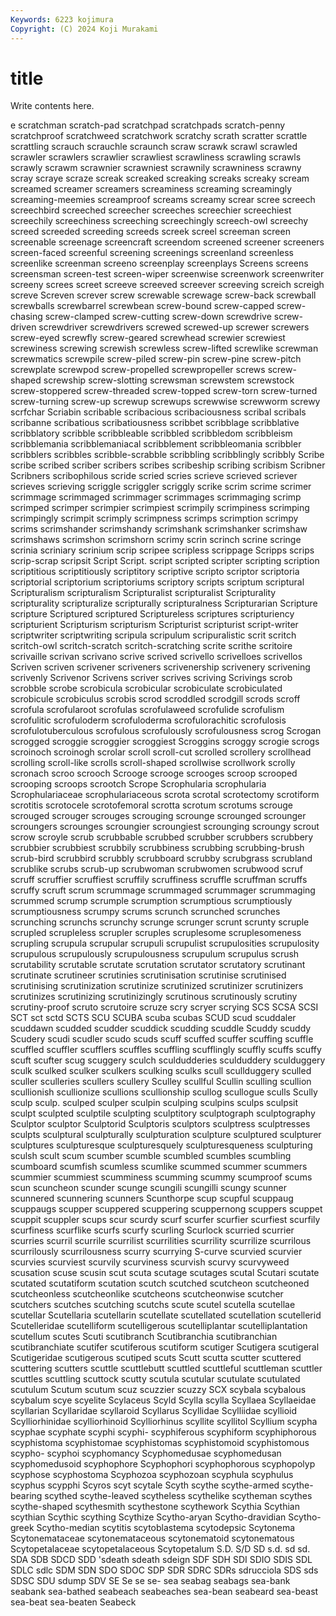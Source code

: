```yaml
---
Keywords: 6223 kojimura
Copyright: (C) 2024 Koji Murakami
---
```


# title

Write contents here.



e scratchman scratch-pad scratchpad scratchpads scratch-penny scratchproof
scratchweed scratchwork scratchy scrath scratter scrattle scrattling scrauch scrauchle scraunch
scraw scrawk scrawl scrawled scrawler scrawlers scrawlier scrawliest scrawliness scrawling
scrawls scrawly scrawm scrawnier scrawniest scrawnily scrawniness scrawny scray scraye
scraze screak screaked screaking screaks screaky scream screamed screamer screamers
screaminess screaming screamingly screaming-meemies screamproof screams screamy screar scree screech
screechbird screeched screecher screeches screechier screechiest screechily screechiness screeching screechingly
screech-owl screechy screed screeded screeding screeds screek screel screeman screen
screenable screenage screencraft screendom screened screener screeners screen-faced screenful screening
screenings screenland screenless screenlike screenman screeno screenplay screenplays Screens screens
screensman screen-test screen-wiper screenwise screenwork screenwriter screeny screes screet screeve
screeved screever screeving screich screigh screve Screven screver screw screwable
screwage screw-back screwball screwballs screwbarrel screwbean screw-bound screw-capped screw-chasing screw-clamped
screw-cutting screw-down screwdrive screw-driven screwdriver screwdrivers screwed screwed-up screwer screwers
screw-eyed screwfly screw-geared screwhead screwier screwiest screwiness screwing screwish screwless
screw-lifted screwlike screwman screwmatics screwpile screw-piled screw-pin screw-pine screw-pitch screwplate
screwpod screw-propelled screwpropeller screws screw-shaped screwship screw-slotting screwsman screwstem screwstock
screw-stoppered screw-threaded screw-topped screw-torn screw-turned screw-turning screw-up screwup screwups screwwise
screwworm screwy scrfchar Scriabin scribable scribacious scribaciousness scribal scribals scribanne
scribatious scribatiousness scribbet scribblage scribblative scribblatory scribble scribbleable scribbled scribbledom
scribbleism scribblemania scribblemaniacal scribblement scribbleomania scribbler scribblers scribbles scribble-scrabble scribbling
scribblingly scribbly Scribe scribe scribed scriber scribers scribes scribeship scribing
scribism Scribner Scribners scribophilous scride scried scries scrieve scrieved scriever
scrieves scrieving scriggle scriggler scriggly scrike scrim scrime scrimer scrimmage
scrimmaged scrimmager scrimmages scrimmaging scrimp scrimped scrimper scrimpier scrimpiest scrimpily
scrimpiness scrimping scrimpingly scrimpit scrimply scrimpness scrimps scrimption scrimpy scrims
scrimshander scrimshandy scrimshank scrimshanker scrimshaw scrimshaws scrimshon scrimshorn scrimy scrin
scrinch scrine scringe scrinia scriniary scrinium scrip scripee scripless scrippage
Scripps scrips scrip-scrap scripsit Script Script. script scripted scripter scripting
scription scriptitious scriptitiously scriptitory scriptive scripto scriptor scriptoria scriptorial scriptorium
scriptoriums scriptory scripts scriptum scriptural Scripturalism scripturalism Scripturalist scripturalist Scripturality
scripturality scripturalize scripturally scripturalness Scripturarian Scripture scripture Scriptured scriptured Scriptureless
scriptures scripturiency scripturient Scripturism scripturism Scripturist scripturist script-writer scriptwriter scriptwriting
scripula scripulum scripuralistic scrit scritch scritch-owl scritch-scratch scritch-scratching scrite scrithe
scritoire scrivaille scrivan scrivano scrive scrived scrivello scrivelloes scrivellos Scriven
scriven scrivener scriveners scrivenership scrivenery scrivening scrivenly Scrivenor Scrivens scriver
scrives scriving Scrivings scrob scrobble scrobe scrobicula scrobicular scrobiculate scrobiculated
scrobicule scrobiculus scrobis scrod scroddled scrodgill scrods scroff scrofula scrofularoot
scrofulas scrofulaweed scrofulide scrofulism scrofulitic scrofuloderm scrofuloderma scrofulorachitic scrofulosis scrofulotuberculous
scrofulous scrofulously scrofulousness scrog Scrogan scrogged scroggie scroggier scroggiest Scroggins
scroggy scrogie scrogs scroinoch scroinogh scrolar scroll scroll-cut scrolled scrollery
scrollhead scrolling scroll-like scrolls scroll-shaped scrollwise scrollwork scrolly scronach scroo
scrooch Scrooge scrooge scrooges scroop scrooped scrooping scroops scrootch Scrope
Scrophularia scrophularia Scrophulariaceae scrophulariaceous scrota scrotal scrotectomy scrotiform scrotitis scrotocele
scrotofemoral scrotta scrotum scrotums scrouge scrouged scrouger scrouges scrouging scrounge
scrounged scrounger scroungers scrounges scroungier scroungiest scrounging scroungy scrout scrow
scroyle scrub scrubbable scrubbed scrubber scrubbers scrubbery scrubbier scrubbiest scrubbily
scrubbiness scrubbing scrubbing-brush scrub-bird scrubbird scrubbly scrubboard scrubby scrubgrass scrubland
scrublike scrubs scrub-up scrubwoman scrubwomen scrubwood scruf scruff scruffier scruffiest
scruffily scruffiness scruffle scruffman scruffs scruffy scruft scrum scrummage scrummaged
scrummager scrummaging scrummed scrump scrumple scrumption scrumptious scrumptiously scrumptiousness scrumpy
scrums scrunch scrunched scrunches scrunching scrunchs scrunchy scrunge scrunger scrunt
scrunty scruple scrupled scrupleless scrupler scruples scruplesome scruplesomeness scrupling scrupula
scrupular scrupuli scrupulist scrupulosities scrupulosity scrupulous scrupulously scrupulousness scrupulum scrupulus
scrush scrutability scrutable scrutate scrutation scrutator scrutatory scrutinant scrutinate scrutineer
scrutinies scrutinisation scrutinise scrutinised scrutinising scrutinization scrutinize scrutinized scrutinizer scrutinizers
scrutinizes scrutinizing scrutinizingly scrutinous scrutinously scrutiny scrutiny-proof scruto scrutoire scruze
scry scryer scrying SCS SCSA SCSI SCT sct sctd SCTS
SCU SCUBA scuba scubas SCUD scud scuddaler scuddawn scudded scudder
scuddick scudding scuddle Scuddy scuddy Scudery scudi scudler scudo scuds
scuff scuffed scuffer scuffing scuffle scuffled scuffler scufflers scuffles scuffling
scufflingly scuffly scuffs scuffy scuft scufter scug scuggery sculch sculdudderies
sculduddery sculduggery sculk sculked sculker sculkers sculking sculks scull scullduggery
sculled sculler sculleries scullers scullery Sculley scullful Scullin sculling scullion
scullionish scullionize scullions scullionship scullog scullogue sculls Scully sculp sculp.
sculped sculper sculpin sculping sculpins sculps sculpsit sculpt sculpted sculptile
sculpting sculptitory sculptograph sculptography Sculptor sculptor Sculptorid Sculptoris sculptors sculptress
sculptresses sculpts sculptural sculpturally sculpturation sculpture sculptured sculpturer sculptures sculpturesque
sculpturesquely sculpturesqueness sculpturing sculsh scult scum scumber scumble scumbled scumbles
scumbling scumboard scumfish scumless scumlike scummed scummer scummers scummier scummiest
scumminess scumming scummy scumproof scums scun scuncheon scunder scunge scungili
scungilli scungy scunner scunnered scunnering scunners Scunthorpe scup scupful scuppaug
scuppaugs scupper scuppered scuppering scuppernong scuppers scuppet scuppit scuppler scups
scur scurdy scurf scurfer scurfier scurfiest scurfily scurfiness scurflike scurfs
scurfy scurling Scurlock scurried scurrier scurries scurril scurrile scurrilist scurrilities
scurrility scurrilize scurrilous scurrilously scurrilousness scurry scurrying S-curve scurvied scurvier
scurvies scurviest scurvily scurviness scurvish scurvy scurvyweed scusation scuse scusin
scut scuta scutage scutages scutal Scutari scutate scutated scutatiform scutation
scutch scutched scutcheon scutcheoned scutcheonless scutcheonlike scutcheons scutcheonwise scutcher scutchers
scutches scutching scutchs scute scutel scutella scutellae scutellar Scutellaria scutellarin
scutellate scutellated scutellation scutellerid Scutelleridae scutelliform scutelligerous scutelliplantar scutelliplantation scutellum
scutes Scuti scutibranch Scutibranchia scutibranchian scutibranchiate scutifer scutiferous scutiform scutiger
Scutigera scutigeral Scutigeridae scutigerous scutiped scuts Scutt scutta scutter scuttered
scuttering scutters scuttle scuttlebutt scuttled scuttleful scuttleman scuttler scuttles scuttling
scuttock scutty scutula scutular scutulate scutulated scutulum Scutum scutum scuz
scuzzier scuzzy SCX scybala scybalous scybalum scye scyelite Scylaceus Scyld
Scylla scylla Scyllaea Scyllaeidae scyllarian Scyllaridae scyllaroid Scyllarus Scyllidae Scylliidae
scyllioid Scylliorhinidae scylliorhinoid Scylliorhinus scyllite scyllitol Scyllium scypha scyphae scyphate
scyphi scyphi- scyphiferous scyphiform scyphiphorous scyphistoma scyphistomae scyphistomas scyphistomoid scyphistomous
scypho- scyphoi scyphomancy Scyphomedusae scyphomedusan scyphomedusoid scyphophore Scyphophori scyphophorous scyphopolyp
scyphose scyphostoma Scyphozoa scyphozoan scyphula scyphulus scyphus scypphi Scyros scyt
scytale Scyth scythe scythe-armed scythe-bearing scythed scythe-leaved scytheless scythelike scytheman
scythes scythe-shaped scythesmith scythestone scythework Scythia Scythian scythian Scythic scything
Scythize Scytho-aryan Scytho-dravidian Scytho-greek Scytho-median scytitis scytoblastema scytodepsic Scytonema Scytonemataceae
scytonemataceous scytonematoid scytonematous Scytopetalaceae scytopetalaceous Scytopetalum S.D. S/D SD s.d.
sd sd. SDA SDB SDCD SDD 'sdeath sdeath sdeign SDF
SDH SDI SDIO SDIS SDL SDLC sdlc SDM SDN SDO
SDOC SDP SDR SDRC SDRs sdrucciola SDS sds SDSC SDU
sdump SDV SE Se se se- sea seabag seabags sea-bank
seabank sea-bathed seabeach seabeaches sea-bean seabeard sea-beast sea-beat sea-beaten Seabeck
